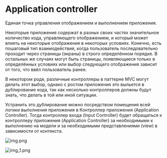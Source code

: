 # Application controller

Единая точка управления отображением и выполнением приложения.

Некоторые приложения содержат в разных своих частях значительное количество кода,
управляющего отображением, и который может влиять на некоторые отображения в
некоторых условиях. Конечно, есть пошаговый тип взаимодействия, когда пользователь
последовательно проходит через страницы (экраны) в строго определённом порядке.
В остальных же случаях могут быть страницы, появляющиеся только в определённых 
условиях или выбор следующего отображения зависит от того, что ввёл пользователь
ранее.

В некотором роде, различные контроллеры в паттерне MVC могут делать этот выбор,
однако с ростом приложения это выльется в дублирование кода, так как несколько
контроллеров должны будут знать, что делать в той или иной ситуации.

Устранить это дублирование можно посредством помещения всей логики выполнения 
приложения в Контроллер приложения (Application Controller). 
Тогда контроллер входа (Input Controller) будет обращаться к контроллеру 
приложения (Application Controller) за необходимыми к выполнению на модели и за
необходимыми представлениями (view) в зависимости от контекста.

![img.png](img.png)

![img_1.png](img_1.png)
